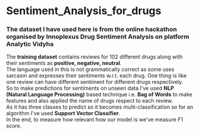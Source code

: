 # Sentiment_Analysis_for_drugs
### The dataset I have used here is from the online hackathon organised by Innoplexus Drug Sentiment Analysis on platform Analytic Vidyha<br>
The <b>training dataset</b> contains reviews for 102 different drugs along with their sentiments as <b>positive, negative, neutral</b>.<br>
The language used in this is not grammatically correct as some uses sarcasm and expresses their sentiments w.r.t. each drug.
One thing is like one review can have different sentiment for different drugs respectively.<br> So to make predictions for sentiments on unseen data I've used <b>NLP (Natural Language Processing)</b> based technique i.e. <b>Bag of Words</b> to make features and also applied the name of drugs respect to each review.<br>
As it has three classes to predict so it becomes multi-classification so for an algorithm I've used <b>Support Vector Classifier</b>.
<br>In the end, to measure how relevant how our model is we've measure F1 score.
